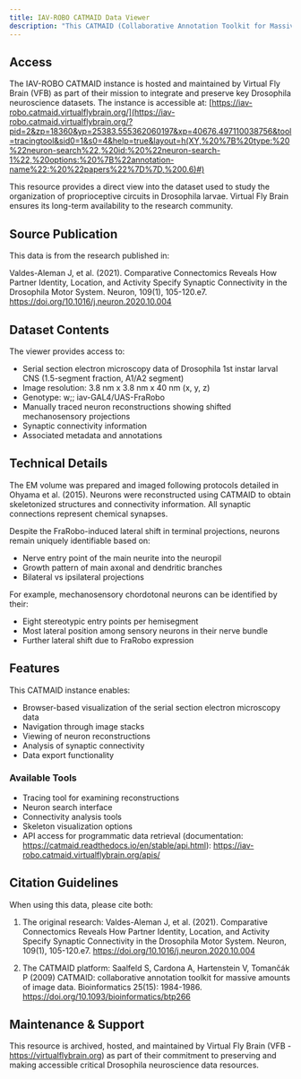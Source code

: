 ```yaml
---
title: IAV-ROBO CATMAID Data Viewer
description: "This CATMAID (Collaborative Annotation Toolkit for Massive Amounts of Image Data) instance hosts the neuroanatomical data from the IAV mechanosensory circuit study published in Valdes-Aleman et al. 2021."
---
```


## Access

The IAV-ROBO CATMAID instance is hosted and maintained by Virtual Fly Brain (VFB) as part of their mission to integrate and preserve key Drosophila neuroscience datasets. The instance is accessible at:
[https://iav-robo.catmaid.virtualflybrain.org/](https://iav-robo.catmaid.virtualflybrain.org/?pid=2&zp=18360&yp=25383.555362060197&xp=40676.497110038756&tool=tracingtool&sid0=1&s0=4&help=true&layout=h(XY,%20%7B%20type:%20%22neuron-search%22,%20id:%20%22neuron-search-1%22,%20options:%20%7B%22annotation-name%22:%20%22papers%22%7D%7D,%200.6)#)

This resource provides a direct view into the dataset used to study the organization of proprioceptive circuits in Drosophila larvae. Virtual Fly Brain ensures its long-term availability to the research community.

## Source Publication

This data is from the research published in:

Valdes-Aleman J, et al. (2021). Comparative Connectomics Reveals How Partner Identity, Location, and Activity Specify Synaptic Connectivity in the Drosophila Motor System. Neuron, 109(1), 105-120.e7. https://doi.org/10.1016/j.neuron.2020.10.004

## Dataset Contents

The viewer provides access to:
- Serial section electron microscopy data of Drosophila 1st instar larval CNS (1.5-segment fraction, A1/A2 segment)
- Image resolution: 3.8 nm x 3.8 nm x 40 nm (x, y, z)
- Genotype: w;; iav-GAL4/UAS-FraRobo
- Manually traced neuron reconstructions showing shifted mechanosensory projections
- Synaptic connectivity information
- Associated metadata and annotations

## Technical Details

The EM volume was prepared and imaged following protocols detailed in Ohyama et al. (2015). Neurons were reconstructed using CATMAID to obtain skeletonized structures and connectivity information. All synaptic connections represent chemical synapses.

Despite the FraRobo-induced lateral shift in terminal projections, neurons remain uniquely identifiable based on:
- Nerve entry point of the main neurite into the neuropil
- Growth pattern of main axonal and dendritic branches
- Bilateral vs ipsilateral projections

For example, mechanosensory chordotonal neurons can be identified by their:
- Eight stereotypic entry points per hemisegment
- Most lateral position among sensory neurons in their nerve bundle
- Further lateral shift due to FraRobo expression

## Features

This CATMAID instance enables:
- Browser-based visualization of the serial section electron microscopy data
- Navigation through image stacks
- Viewing of neuron reconstructions
- Analysis of synaptic connectivity
- Data export functionality

### Available Tools
- Tracing tool for examining reconstructions
- Neuron search interface
- Connectivity analysis tools
- Skeleton visualization options
- API access for programmatic data retrieval (documentation: https://catmaid.readthedocs.io/en/stable/api.html): https://iav-robo.catmaid.virtualflybrain.org/apis/

## Citation Guidelines

When using this data, please cite both:

1. The original research:
   Valdes-Aleman J, et al. (2021). Comparative Connectomics Reveals How Partner Identity, Location, and Activity Specify Synaptic Connectivity in the Drosophila Motor System. Neuron, 109(1), 105-120.e7. https://doi.org/10.1016/j.neuron.2020.10.004

2. The CATMAID platform:
   Saalfeld S, Cardona A, Hartenstein V, Tomančák P (2009) CATMAID: collaborative annotation toolkit for massive amounts of image data. Bioinformatics 25(15): 1984-1986. https://doi.org/10.1093/bioinformatics/btp266

## Maintenance & Support

This resource is archived, hosted, and maintained by Virtual Fly Brain (VFB - https://virtualflybrain.org) as part of their commitment to preserving and making accessible critical Drosophila neuroscience data resources. 